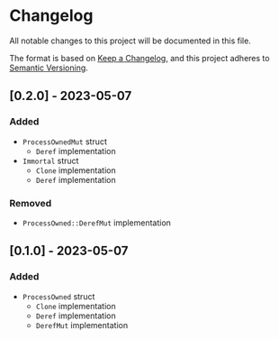 # Changelog

All notable changes to this project will be documented in this file.

The format is based on [Keep a Changelog](https://keepachangelog.com/en/1.0.0/),
and this project adheres to [Semantic Versioning](https://semver.org/spec/v2.0.0.html).

## [0.2.0] - 2023-05-07

### Added

- `ProcessOwnedMut` struct
  - `Deref` implementation
- `Immortal` struct
  - `Clone` implementation
  - `Deref` implementation

### Removed

- `ProcessOwned::DerefMut` implementation

## [0.1.0] - 2023-05-07

### Added

- `ProcessOwned` struct
  - `Clone` implementation
  - `Deref` implementation
  - `DerefMut` implementation